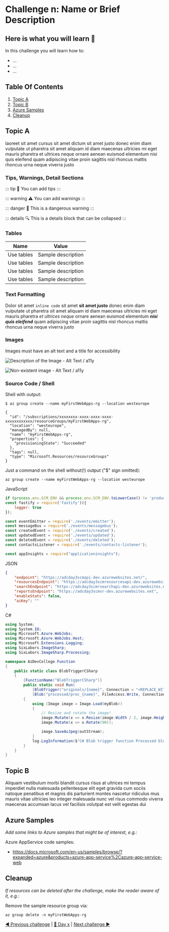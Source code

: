# Challenge n: Name or Brief Description

## Here is what you will learn 🎯

In this challenge you will learn how to:

- ...
- ...
- ...

## Table Of Contents

1. [Topic A](#topic-a)
2. [Topic B](#topic-b)
3. [Azure Samples](#azure-samples)
4. [Cleanup](#cleanup)

## Topic A

laoreet sit amet cursus sit amet dictum sit amet justo donec enim diam vulputate ut pharetra sit amet aliquam id diam maecenas ultricies mi eget mauris pharetra et ultrices neque ornare aenean euismod elementum nisi quis eleifend quam adipiscing vitae proin sagittis nisl rhoncus mattis rhoncus urna neque viverra justo

### Tips, Warnings, Detail Sections

::: tip
📝 You can add tips
:::

::: warning
⚠️ You can add warnings
:::

::: danger
🛑 This is a dangerous warning
:::

::: details
🔍 This is a details block that can be collapsed
:::

### Tables

| Name       | Value              |
| ---------- | ------------------ |
| Use tables | Sample description |
| Use tables | Sample description |
| Use tables | Sample description |
| Use tables | Sample description |

### Text Formatting

Dolor sit amet `inline code` sit amet **sit amet justo** donec enim diam vulputate ut pharetra sit amet aliquam id diam maecenas ultricies mi eget mauris pharetra *et ultrices neque* ornare aenean euismod elementum ***nisi quis eleifend*** quam adipiscing vitae proin sagittis nisl rhoncus mattis rhoncus urna neque viverra justo

### Images

Images must have an alt text and a title for accessibility

![Description of the Image - Alt Text / a11y](./images/placeholder.png "Image Title")

![Non-existent image - Alt Text / a11y](./images/placeholder-ne.png "Image Title")

### Source Code / Shell

Shell with output:

```shell
$ az group create --name myFirstWebApps-rg --location westeurope

{
  "id": "/subscriptions/xxxxxxxx-xxxx-xxxx-xxxx-xxxxxxxxxxxx/resourceGroups/myFirstWebApps-rg",
  "location": "westeurope",
  "managedBy": null,
  "name": "myFirstWebApps-rg",
  "properties": {
    "provisioningState": "Succeeded"
  },
  "tags": null,
  "type": "Microsoft.Resources/resourceGroups"
}
```

Just a command on the shell without(!) output ("$" sign omitted):

```shell
az group create --name myFirstWebApps-rg --location westeurope
```

JavaScript

```js
if (process.env.SCM_ENV && process.env.SCM_ENV.toLowerCase() != 'production') var env = require('dotenv').config();
const fastify = require('fastify')({
    logger: true
});

const eventEmitter = require('./events/emitter');
const messageBus = require('./events/messagebus');
const createdEvent = require('./events/created');
const updatedEvent = require('./events/updated');
const deletedEvent = require('./events/deleted');
const contactsListener = require('./events/contacts-listener');

const appInsights = require("applicationinsights");
```

JSON

```json
{
    "endpoint": "https://adcday3scmapi-dev.azurewebsites.net/",
    "resourcesEndpoint": "https://adcday3scmresourcesapi-dev.azurewebsites.net/",
    "searchEndpoint": "https://adcday3scmrsearchapi-dev.azurewebsites.net/",
    "reportsEndpoint": "https://adcday3scmvr-dev.azurewebsites.net",
    "enableStats": false,
    "aiKey": ""
}
```

C#

```csharp
using System;
using System.IO;
using Microsoft.Azure.WebJobs;
using Microsoft.Azure.WebJobs.Host;
using Microsoft.Extensions.Logging;
using SixLabors.ImageSharp;
using SixLabors.ImageSharp.Processing;

namespace AzDevCollege.Function
{
    public static class BlobTriggerCSharp
    {
        [FunctionName("BlobTriggerCSharp")]
        public static void Run(
            [BlobTrigger("originals/{name}", Connection = "<REPLACE_WITH_NAME_OF_STORAGE_ACCOUNT>_STORAGE")]Stream myBlob, string name,
            [Blob("processed/proc_{name}", FileAccess.Write, Connection = "<REPLACE_WITH_NAME_OF_STORAGE_ACCOUNT>_STORAGE")] Stream outStream, ILogger log)
        {
            using (Image image = Image.Load(myBlob))
            {
                // Resize and rotate the image!
                image.Mutate(x => x.Resize(image.Width / 2, image.Height / 2));
                image.Mutate(x => x.Rotate(90));

                image.SaveAsJpeg(outStream);
            }
            log.LogInformation($"C# Blob trigger function Processed blob\n Name:{name} \n Size: {myBlob.Length} Bytes");
        }
    }
}
```

## Topic B

Aliquam vestibulum morbi blandit cursus risus at ultrices mi tempus imperdiet nulla malesuada pellentesque elit eget gravida cum sociis natoque penatibus et magnis dis parturient montes nascetur ridiculus mus mauris vitae ultricies leo integer malesuada nunc vel risus commodo viverra maecenas accumsan lacus vel facilisis volutpat est velit egestas dui

## Azure Samples

_Add some links to Azure samples that might be of interest, e.g.:_

Azure AppService code samples:

- <https://docs.microsoft.com/en-us/samples/browse/?expanded=azure&products=azure-app-service%2Cazure-app-service-web>

## Cleanup

_If resources can be deleted after the challenge, make the reader aware of it, e.g.:_

Remove the sample resource group via:

```shell
az group delete -n myFirstWebApps-rg
```

[◀ Previous challenge](./challenge-n-1.md) | [🔼 Day x](../README.md) | [Next challenge ▶](./challenge-bo-n.md)
